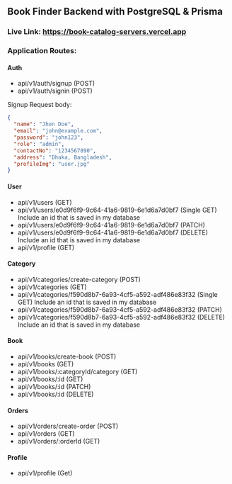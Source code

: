 ## Book Finder  Backend with PostgreSQL & Prisma

### Live Link: https://book-catalog-servers.vercel.app

### Application Routes:

#### Auth

- api/v1/auth/signup (POST)
- api/v1/auth/signin (POST)

Signup Request body:

```json
{
  "name": "Jhon Doe",
  "email": "john@example.com",
  "password": "john123",
  "role": "admin",
  "contactNo": "1234567890",
  "address": "Dhaka, Bangladesh",
  "profileImg": "user.jpg"
}
```

#### User

- api/v1/users (GET)
- api/v1/users/e0d9f6f9-9c64-41a6-9819-6e1d6a7d0bf7 (Single GET) Include an id that is saved in my database
- api/v1/users/e0d9f6f9-9c64-41a6-9819-6e1d6a7d0bf7 (PATCH)
- api/v1/users/e0d9f6f9-9c64-41a6-9819-6e1d6a7d0bf7 (DELETE) Include an id that is saved in my database
- api/v1/profile (GET)

#### Category

- api/v1/categories/create-category (POST)
- api/v1/categories (GET)
- api/v1/categories/f590d8b7-6a93-4cf5-a592-adf486e83f32 (Single GET) Include an id that is saved in my database
- api/v1/categories/f590d8b7-6a93-4cf5-a592-adf486e83f32 (PATCH)
- api/v1/categories/f590d8b7-6a93-4cf5-a592-adf486e83f32 (DELETE) Include an id that is saved in my database

#### Book

- api/v1/books/create-book (POST)
- api/v1/books (GET)
- api/v1/books/:categoryId/category (GET)
- api/v1/books/:id (GET)
- api/v1/books/:id (PATCH)
- api/v1/books/:id (DELETE)

#### Orders

- api/v1/orders/create-order (POST)
- api/v1/orders (GET)
- api/v1/orders/:orderId (GET)

#### Profile

- api/v1/profile (Get)
